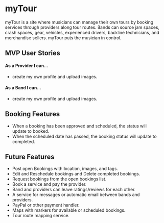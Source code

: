 # myTour

myTour is a site where musicians can manage their own tours by booking services through providers along tour routes. Bands can source jam spaces, crash spaces, gear, vehicles, experienced drivers, backline technicians, and merchandise sellers. myTour puts the musician in control.

## MVP User Stories

#### As a Provider I can...
* create my own profile and upload images.


#### As a Band I can...
* create my own profile and upload images.


## Booking Features
* When a booking has been approved and scheduled, the status will update to booked.
* When the scheduled date has passed, the booking status will update to completed.


## Future Features
* Post open Bookings with location, images, and tags.
* Edit and Reschedule bookings and Delete completed bookings.
* Request bookings from the open bookings list.
* Book a service and pay the provider.
* Band and providers can leave ratings/reviews for each other.
* A service for messages or automatic email between bands and providers.
* PayPal or other payment handler.
* Maps with markers for available or scheduled bookings.
* Tour route mapping service.


